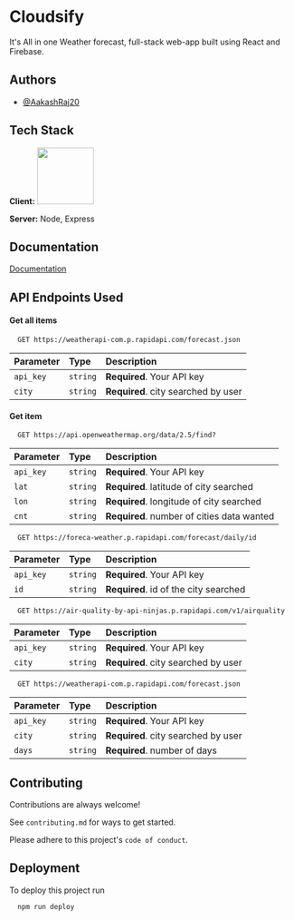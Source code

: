 
# Cloudsify
It's All in one Weather forecast, full-stack web-app built using React and Firebase.



## Authors

- [@AakashRaj20](https://github.com/AakashRaj20)


## Tech Stack

**Client:** 
<img src="https://img.shields.io/badge/HTML5-E34F26?style=for-the-badge&logo=html5&logoColor=white" width="100" />

**Server:** Node, Express


## Documentation

[Documentation](https://linktodocumentation)


## API Endpoints Used

#### Get all items

```http
  GET https://weatherapi-com.p.rapidapi.com/forecast.json
```

| Parameter | Type     | Description                |
| :-------- | :------- | :------------------------- |
| `api_key` | `string` | **Required**. Your API key |
| `city` | `string` | **Required**. city searched by user |

#### Get item

```http
  GET https://api.openweathermap.org/data/2.5/find?
```

| Parameter | Type     | Description                       |
| :-------- | :------- | :-------------------------------- |
| `api_key` | `string` | **Required**. Your API key |
| `lat` | `string` | **Required**. latitude of city searched|
| `lon` | `string` | **Required**. longitude of city searched|
| `cnt` | `string` | **Required**. number of cities data wanted|

```http
  GET https://foreca-weather.p.rapidapi.com/forecast/daily/id
```

| Parameter | Type     | Description                       |
| :-------- | :------- | :-------------------------------- |
| `api_key` | `string` | **Required**. Your API key |
| `id` | `string` | **Required**. id of the city searched|

```http
  GET https://air-quality-by-api-ninjas.p.rapidapi.com/v1/airquality
```

| Parameter | Type     | Description                       |
| :-------- | :------- | :-------------------------------- |
| `api_key` | `string` | **Required**. Your API key |
| `city` | `string` | **Required**. city searched by user |

```http
  GET https://weatherapi-com.p.rapidapi.com/forecast.json
```

| Parameter | Type     | Description                       |
| :-------- | :------- | :-------------------------------- |
| `api_key` | `string` | **Required**. Your API key |
| `city` | `string` | **Required**. city searched by user |
| `days` | `string` | **Required**. number of days |






## Contributing

Contributions are always welcome!

See `contributing.md` for ways to get started.

Please adhere to this project's `code of conduct`.


## Deployment

To deploy this project run

```bash
  npm run deploy
```

